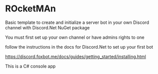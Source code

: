 # ROcketMAn
Basic template to create and initialize a server bot in your own Discord channel with Discord.Net NuGet package

You must first set up your own channel or have admins rights to one

follow the instructions in the docs for Discord.Net to set up your first bot

https://discord.foxbot.me/docs/guides/getting_started/installing.html

This is a C# console app
